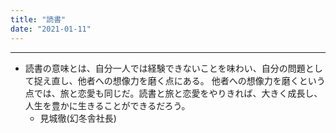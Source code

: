 ```yaml
---
title: "読書"
date: "2021-01-11"
---
```


---

- 読書の意味とは、自分一人では経験できないことを味わい、自分の問題として捉え直し、他者への想像力を磨く点にある。
  他者への想像力を磨くという点では、旅と恋愛も同じだ。読書と旅と恋愛をやりきれば、大きく成長し、人生を豊かに生きることができるだろう。
  - 見城徹(幻冬舎社長)
